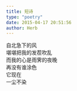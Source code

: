 ```yaml
---  
title: 短诗  
type: "poetry"  
date: 2015-04-17 20:51:56  
author: Herb  
---  
```

自北急下的风  
堪堪把我的发茬吹乱  
而我的心是雨霁的夜晚  
再没有谁涂色  
它现在  
一尘不染